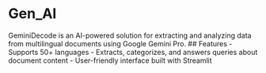 # Gen_AI
GeminiDecode is an AI-powered solution for extracting and analyzing data from multilingual documents using Google Gemini Pro.  ## Features - Supports 50+ languages - Extracts, categorizes, and answers queries about document content - User-friendly interface built with Streamlit
